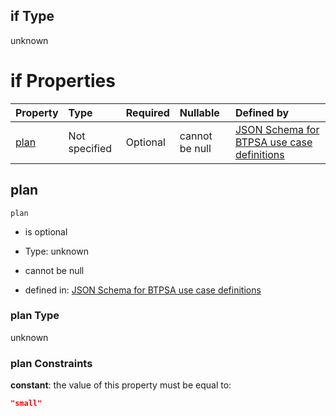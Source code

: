 ## if Type

unknown

# if Properties

| Property      | Type          | Required | Nullable       | Defined by                                                                                                                                                                                                                                  |
| :------------ | :------------ | :------- | :------------- | :------------------------------------------------------------------------------------------------------------------------------------------------------------------------------------------------------------------------------------------ |
| [plan](#plan) | Not specified | Optional | cannot be null | [JSON Schema for BTPSA use case definitions](btpsa-usecase-properties-services-items-allof-1-then-allof-98-then-allof-2-if-properties-plan.md "undefined#/properties/services/items/allOf/1/then/allOf/98/then/allOf/2/if/properties/plan") |

## plan



`plan`

*   is optional

*   Type: unknown

*   cannot be null

*   defined in: [JSON Schema for BTPSA use case definitions](btpsa-usecase-properties-services-items-allof-1-then-allof-98-then-allof-2-if-properties-plan.md "undefined#/properties/services/items/allOf/1/then/allOf/98/then/allOf/2/if/properties/plan")

### plan Type

unknown

### plan Constraints

**constant**: the value of this property must be equal to:

```json
"small"
```
